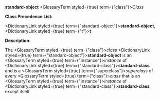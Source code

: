 **standard-object** <GlossaryTerm styled={true} term={"class"}><i>Class</i></GlossaryTerm> 



**Class Precedence List:** 



<DictionaryLink styled={true} term={"standard-object"}><b>standard-object</b></DictionaryLink>, <DictionaryLink styled={true} term={"t"}><b>t</b></DictionaryLink> 



**Description:** 



The <GlossaryTerm styled={true} term={"class"}><i>class</i></GlossaryTerm> <DictionaryLink styled={true} term={"standard-object"}><b>standard-object</b></DictionaryLink> is an <GlossaryTerm styled={true} term={"instance"}><i>instance</i></GlossaryTerm> of <DictionaryLink styled={true} term={"standard-class"}><b>standard-class</b></DictionaryLink> and is a <GlossaryTerm styled={true} term={"superclass"}><i>superclass</i></GlossaryTerm> of every <GlossaryTerm styled={true} term={"class"}><i>class</i></GlossaryTerm> that is an <GlossaryTerm styled={true} term={"instance"}><i>instance</i></GlossaryTerm> of <DictionaryLink styled={true} term={"standard-class"}><b>standard-class</b></DictionaryLink> except itself.  







